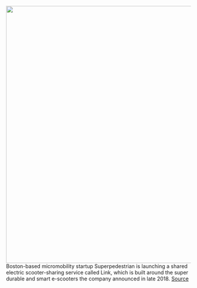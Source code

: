 <img src='https://cdn.vox-cdn.com/thumbor/CFArP-y2k3HU3tNNLzzyJdm6hDQ=/0x0:1987x1326/1200x800/filters:focal(382x492:698x808)/cdn.vox-cdn.com/uploads/chorus_image/image/66895031/link_studio_photo_01_403x.0.jpg' width='700px' /><br/>
Boston-based micromobility startup Superpedestrian is launching a shared electric scooter-sharing service called Link, which is built around the super durable and smart e-scooters the company announced in late 2018.
<a href='https://www.theverge.com/2020/6/4/21275087/zagster-acquisition-bike-share-superpedestrian-copenhagen-wheel'> Source <a/>